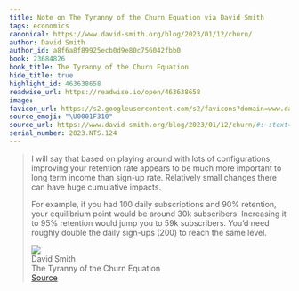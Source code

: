 ```yaml
---
title: Note on The Tyranny of the Churn Equation via David Smith
tags: economics
canonical: https://www.david-smith.org/blog/2023/01/12/churn/
author: David Smith
author_id: a8f6a8f89925ecb0d9e80c756042fbb0
book: 23684826
book_title: The Tyranny of the Churn Equation
hide_title: true
highlight_id: 463638658
readwise_url: https://readwise.io/open/463638658
image:
favicon_url: https://s2.googleusercontent.com/s2/favicons?domain=www.david-smith.org
source_emoji: "\U0001F310"
source_url: https://www.david-smith.org/blog/2023/01/12/churn/#:~:text=I%20will%20say,the%20same%20level.
serial_number: 2023.NTS.124
---
```

> I will say that based on playing around with lots of configurations, improving your retention rate appears to be much more important to long term income than sign-up rate. Relatively small changes there can have huge cumulative impacts.
> 
> For example, if you had 100 daily subscriptions and 90% retention, your equilibrium point would be around 30k subscribers. Increasing it to 95% retention would jump you to 59k subscribers. You’d need roughly double the daily sign-ups (200) to reach the same level.
> <div class="quoteback-footer"><div class="quoteback-avatar"><img class="mini-favicon" src="https://s2.googleusercontent.com/s2/favicons?domain=www.david-smith.org"></div><div class="quoteback-metadata"><div class="metadata-inner"><span style="display:none">FROM:</span><div aria-label="David Smith" class="quoteback-author"> David Smith</div><div aria-label="The Tyranny of the Churn Equation" class="quoteback-title"> The Tyranny of the Churn Equation</div></div></div><div class="quoteback-backlink"><a target="_blank" aria-label="go to the full text of this quotation" rel="noopener" href="https://www.david-smith.org/blog/2023/01/12/churn/#:~:text=I%20will%20say,the%20same%20level." class="quoteback-arrow"> Source</a></div></div>
